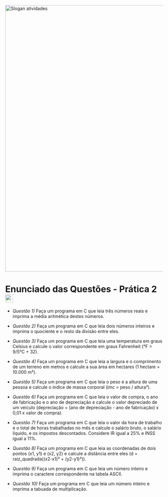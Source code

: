 <html>
  <img src="https://lh3.googleusercontent.com/pw/ADCreHfnECgNKYXfbdO4L8Dhju1JTP4MMSZl1MMViEBMIkwkNowFhym93DdfrmujPzYDcwsSzTrfkdSpge5xSCys0ybC8SKwK2eplg1bSz6NKae-Y2KYLe6SwqxPE9YGGpFtykKfrZ7QXswYInBOdTgle5kc=w1360-h227-s-no-gm?authuser=0" alt="Slogan atividades" border="0" width="850">
  
  <h1><strong>Enunciado das Questões - Prática 2</strong> <img src="https://lh3.googleusercontent.com/pw/ADCreHfk1wP3qJhKHXjeaAlGniC_-2Iu7t8co87VOGRUNhaDzR_RQGHP3LMUNNmEoT38SSR2Tvjt1zE5scJZhEJl2WiqYv87fKpCnJc7KKwn8UgIQ8iwYjLmXmsFO3lO-0OAdO6QUZIrZAzzSOJvLu2Dm1we=w512-h512-s-no-gm?authuser=0" alt="Lampada" border="0" width="25"></h1>

</html>

- *Questão 1)* Faça um programa em C que leia três números reais e imprima a média aritmética destes números.

- *Questão 2)* Faça um programa em C que leia dois números inteiros e imprima o quociente e o resto da divisão entre eles.

- *Questão 3)* Faça um programa em C que leia uma temperatura em graus Celsius e calcule o valor correspondente em graus Fahrenheit (°F = 9/5°C + 32).

- *Questão 4)* Faça um programa em C que leia a largura e o comprimento de um terreno em metros e calcule a sua área em hectares (1 hectare = 10.000 m²).

- *Questão 5)* Faça um programa em C que leia o peso e a altura de uma pessoa e calcule o índice de massa corporal (imc = peso / altura²).

- *Questão 6)* Faça um programa em C que leia o valor de compra, o ano de fabricação e o ano de depreciação e calcule o valor depreciado de um veículo (depreciação = (ano de depreciação - ano de fabricação) x 0,01 x valor de compra).

- *Questão 7)* Faça um programa em C que leia o valor da hora de trabalho e o total de horas trabalhadas no mês e calcule o salário bruto, o salário líquido, e os impostos descontados. Considere IR igual a 25% e INSS igual a 11%.

- *Questão 8)* Faça um programa em C que leia as coordenadas de dois pontos (x1, y1) e (x2, y2) e calcule a distância entre eles (d = raiz_quadrada((x2-x1)² + (y2-y1)²)).

- *Questão 9)* Faça um programa em C que leia um número inteiro e imprima o caractere correspondente na tabela ASCII.

- *Questão 10)* Faça um programa em C que leia um número inteiro e imprima a tabuada de multiplicação.